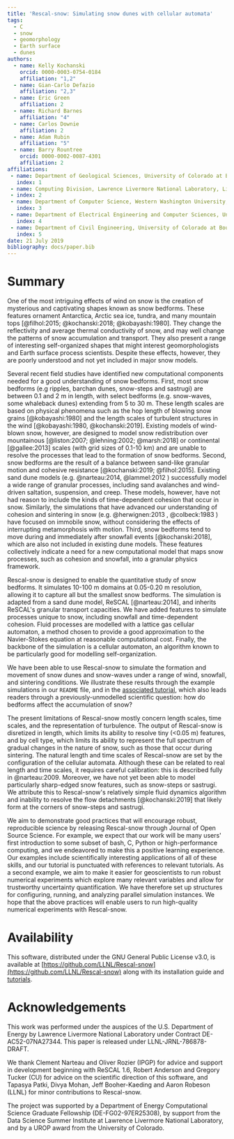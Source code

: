 ```yaml
---
title: 'Rescal-snow: Simulating snow dunes with cellular automata'
tags:
  - C
  - snow
  - geomorphology
  - Earth surface
  - dunes
authors:
  - name: Kelly Kochanski
    orcid: 0000-0003-0754-0184
    affiliation: "1,2"
  - name: Gian-Carlo Defazio
    affiliation: "2,3"
  - name: Eric Green
    affiliation: 2
  - name: Richard Barnes
    affiliation: "4"
  - name: Carlos Downie
    affiliation: 2
  - name: Adam Rubin
    affiliation: "5"
  - name: Barry Rountree
    orcid: 0000-0002-0087-4301
    affiliation: 2
affiliations:
 - name: Department of Geological Sciences, University of Colorado at Boulder, Boulder, CO, USA
   index: 1
 - name: Computing Division, Lawrence Livermore National Laboratory, Livermore, CA, USA
 - index: 2
 - name: Department of Computer Science, Western Washington University, Bellingham, WA, USA
   index: 3
 - name: Department of Electrical Engineering and Computer Sciences, University of California Berkeley, Berkeley, CA, USA
   index: 4
 - name: Department of Civil Engineering, University of Colorado at Boulder, Boulder, CO, USA
   index: 5
date: 21 July 2019
bibliography: docs/paper.bib
---
```


# Summary

One of the most intriguing effects of wind on snow is the creation of mysterious and captivating shapes known as snow bedforms. These features ornament Antarctica, Arctic sea ice, tundra, and many mountain tops [@filhol:2015; @kochanski:2018; @kobayashi:1980].
They change the reflectivity and average thermal conductivity of snow, and may well change the patterns of snow accumulation and transport.
They also present a range of interesting self-organized shapes that might interest geomorphologists and Earth surface process scientists.
Despite these effects, however, they are poorly understood and not yet included in major snow models.

Several recent field studies have identified new computational components needed for a good understanding of snow bedforms.
First, most snow bedforms (e.g ripples, barchan dunes, snow-steps and sastrugi) are between 0.1 and 2 m in length, with select bedforms (e.g. snow-waves, some whaleback dunes) extending from 5 to 30 m.
These length scales are based on physical phenomena such as the hop length of blowing snow grains [@kobayashi:1980] and the length scales of turbulent structures in the wind [@kobayashi:1980, @kochanski:2019].
Existing models of wind-blown snow, however, are designed to model snow redistribution over mountainous [@liston:2007; @lehning:2002; @marsh:2018] or continental [@gallee:2013] scales
(with grid sizes of 0.1-10 km)
and are unable to resolve the processes that lead to the formation of snow bedforms.
Second, snow bedforms are the result of a balance between sand-like granular motion and cohesive resistance [@kochanski:2019; @filhol:2015].
Existing sand dune models (e.g. @narteau:2014, @lammel:2012 ) successfully model a wide range of granular processes, including sand avalanches and wind-driven saltation, suspension, and creep.
These models, however, have not had reason to include the kinds of time-dependent cohesion that occur in snow.
Similarly, the simulations that have advanced our understanding of cohesion and sintering in snow (e.g. @herwignen:2013 , @colbeck:1983 ) have focused on immobile snow, without considering the effects of interrupting metamorphosis with motion.
Third, snow bedforms tend to move during and immediately after snowfall events [@kochanski:2018], which are also not included in existing dune models.
These features collectively indicate a need for a new computational model that maps snow processes, such as cohesion and snowfall, into a granular physics framework.

Rescal-snow is designed to enable the quantitative study of snow bedforms.
It simulates 10-100 m domains at 0.05-0.20 m resolution, allowing it to capture all but the smallest snow bedforms.
The simulation is adapted from a sand dune model, ReSCAL [@narteau:2014], and inherits ReSCAL's granular transport capacities.
We have added features to simulate processes unique to snow, including snowfall and time-dependent cohesion.
Fluid processes are modelled with a lattice gas cellular automaton, a method chosen to provide a good approximation to the Navier-Stokes equation at reasonable computational cost.
Finally, the backbone of the simulation is a cellular automaton, an algorithm known to be particularly good for modelling self-organization.

We have been able to use Rescal-snow to simulate the formation and movement of snow dunes and snow-waves under a range of wind, snowfall, and sintering conditions.
We illustrate these results through the example simulations in our `README` file, 
and in the [associated tutorial](docs/rescal-snow-tutorial.md), which also leads readers through a previously-unmodelled scientific question: how do bedforms affect the accumulation of snow?

The present limitations of Rescal-snow mostly concern length scales, time scales, and the representation of turbulence.
The output of Rescal-snow is disretized in length, which limits its ability to resolve tiny (<0.05 m) features, and by cell type, which limits its ability to represent the full spectrum of gradual changes in the nature of snow, such as those that occur
during sintering.
The natural length and time scales of Rescal-snow are set by the configuration of the cellular automata.
Although these can be related to real length and time scales, it requires careful calibration: this is described fully in @narteau:2009.
Moreover, we have not yet been able to model particularly sharp-edged snow features, such as snow-steps or sastrugi.
We attribute this to Rescal-snow's relatively simple fluid dynamics algorithm and inability to resolve the flow detachments [@kochanski:2019] that likely form at the corners of snow-steps and sastrugi.

We aim to demonstrate good practices that will encourage robust, reproducible science by releasing Rescal-snow through Journal of Open Source Science.
For example, we expect that our work will be many users' first introduction to some subset of bash, C, Python or high-performance computing, and we endeavored to make this a positive learning experience. 
Our examples include scientifically interesting applications of all of these skills, and our tutorial is punctuated with references to relevant tutorials.
As a second example, we aim to make it easier for geoscientists to run robust numerical experiments which explore many relevant variables and allow for trustworthy uncertainty quantification.
We have therefore set up structures for configuring, running, and analyzing parallel simulation instances.
We hope that the above practices will enable users to run high-quality numerical experiments with Rescal-snow.

# Availability

This software, distributed under the GNU General Public License v3.0, is available at [https://github.com/LLNL/Rescal-snow](https://github.com/LLNL/Rescal-snow) along with its installation guide and [tutorials](docs/rescal-snow-tutorials.md).

# Acknowledgements

This work was performed under the auspices of the U.S. Department of Energy by Lawrence Livermore National Laboratory under Contract DE-AC52-07NA27344. This paper is released under LLNL-JRNL-786878-DRAFT.

We thank Clement Narteau and Oliver Rozier (IPGP) for advice and support in development beginning with ReSCAL 1.6,
Robert Anderson and Gregory Tucker (CU) for advice on the scientific direction of this software,
and Tapasya Patki, Divya Mohan, Jeff Booher-Kaeding and Aaron Robeson (LLNL) for minor contributions to Rescal-snow.

The project was supported by a Department of Energy Computational Science Graduate Fellowship (DE-FG02-97ER25308), by support from the Data Science Summer Institute at Lawrence Livermore National Laboratory, and by a UROP award from the University of Colorado.
